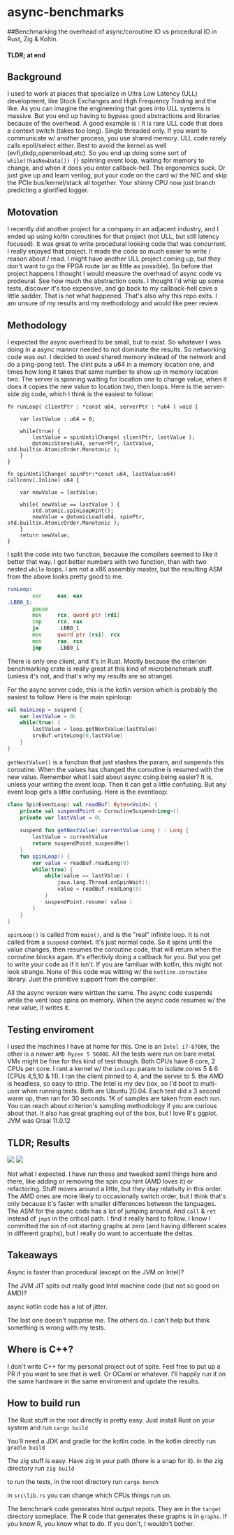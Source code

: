 # async-benchmarks

##Benchmarking the overhead of async/coroutine IO vs procedural IO in Rust, Zig & Koltin.

#### TLDR; at end
## Background

I used to work at places that specialize in Ultra Low Latency (ULL) development, like Stock Exchanges and High Frequency Trading and the like. As you can imagine the engineering that goes into ULL systems is massive. But you end up having to bypass good abstractions and libraries because of the overhead. A good example is : It is rare ULL code that does a context switch (takes too long). Single threaded only. If you want to communicate w/ another process, you use shared memory. ULL code rarely calls epoll/select either. Best to avoid the kernel as well (evfi,dkdp,openonload,etc). So you end up doing some sort of `while(!hasNewData()) {}` spinning event loop, waiting for memory to change, and when it does you enter callback-hell. The ergonomics suck. Or just give up and learn verilog, put your code on the card w/ the NIC and skip the PCIe bus/kernel/stack all together. Your shinny CPU now just branch predicting a glorified logger.

## Motovation

I recently did another project for a company in an adjacent industry, and I ended up using koltin coroutines for that project (not ULL, but still latency focused). It was great to write procedural looking code that was concurrent. I really enjoyed that project. It made the code so much easier to write / reason about / read. I might have another ULL project coming up, but they don't want to go the FPGA route (or as little as possible). So before that project happens I thought I would measure the overhead of async code vs prodeural. See how much the abstraction costs.
I thought I'd whip up some tests, discover it's too expensive, and go back to my callback-hell cave a little sadder. That is not what happened. That's also why this repo exits. I am unsure of my results and my methodology and would like peer review.

## Methodology

I expected the async overhead to be small, but to exist. So whatever I was doing in a async mannor needed to not dominate the results. So networking code was out. I decided to used shared memory instead of the network and do a ping-pong test. The clint puts a u64 in a memory location one, and times how long it takes that same number to show up in memory location two. The server is spinning waiting for location one to change value, when it does it copies the new value to location two, then loops. Here is the server-side zig code, which I think is the easiest to follow:
```zig
fn runLoop( clientPtr : *const u64, serverPtr : *u64 ) void {
    
    var lastValue : u64 = 0;

    while(true) {
        lastValue = spinUntilChange( clientPtr, lastValue );
        @atomicStore(u64, serverPtr, lastValue, std.builtin.AtomicOrder.Monotonic );
    }
}

fn spinUntilChange( spinPtr:*const u64, lastValue:u64) callconv(.Inline) u64 {

    var newValue = lastValue;

    while( newValue == lastValue ) {
        std.atomic.spinLoopHint();
        newValue = @atomicLoad(u64, spinPtr, std.builtin.AtomicOrder.Monotonic );
    }
    return newValue;
}
```

I split the code into two function, because the compilers seemed to like it better that way. I got better numbers with two function, than with two nested `while` loops. I am not a x86 assembly master, but the resulting ASM from the above looks pretty good to me.
```asm
runLoop:
        xor     eax, eax
.LBB0_1:
        pause
        mov     rcx, qword ptr [rdi]
        cmp     rcx, rax
        je      .LBB0_1
        mov     qword ptr [rsi], rcx
        mov     rax, rcx
        jmp     .LBB0_1
 ```

There is only one client, and it's in Rust. Mostly because the criterion benchmarking crate is really great at this kind of microbenchmark stuff. (unless it's not, and that's why my results are so strange).

For the async server code, this is the kotlin version which is probably the easiest to follow. Here is the main spinloop:
```kotlin
val mainLoop = suspend {
    var lastValue = 0L
    while(true) {
        lastValue = loop.getNextValue(lastValue)
        srvBuf.writeLong(0,lastValue)
    }
}
```
`getNextValue()` is a function that just stashes the param, and suspends this coroutine. When the values has changed the coroutine is resumed with the new value. Remember what I said about async coing being easier? It is, unless your writing the event loop. Then it can get a little confusing. But any event loop gets a little confusing. Here is the eventloop:
```kotlin
class SpinEventLoop( val readBuf: Bytes<Void>) {
    private val suspendPoint = CoroutineSuspend<Long>()
    private var lastValue = 0L
    
    suspend fun getNextValue( currentValue:Long ) : Long {
        lastValue = currentValue
        return suspendPoint.suspendMe()
    }
    fun spinLoop() {
        var value = readBuf.readLong(0)
        while(true) {
            while(value == lastValue) {
                java.lang.Thread.onSpinWait();
                value = readBuf.readLong(0)
            }
            suspendPoint.resume( value )
        }
    }
}
```
`spinLoop()` is called from `main()`, and is the "real" infinite loop. It is not called from a `suspend` context. It's just normal code. So it spins until the value changes, then resumes the coroutine code, that will return when the coroutine blocks again. It's effectivly doing a callback for you. But you get to write your code as if it isn't. If you are familuar with kotlin, this might not look strange. None of this code was witting w/ the `kotlinx.coroutine` library. Just the primitive support from the compiler.

All the async version were wirtten the same. The async code suspends while the vent loop spins on memory. When the async code resumes w/ the new value, it writes it.

## Testing enviroment

I used the machines I have at home for this. One is an `Intel i7-8700K`, the other is a newer `AMD Ryzen 5 5600G`. All the tests were run on bare metal. VMs might be fine for this kind of test though. Both CPUs have 6 core, 2 CPUs per core. I rant a kernel w/ the `ioslcpu` param to isolate cores 5 & 6 (CPUs 4,5,10 & 11). I ran the client pinned to 4, and the server to 5. the AMD is headless, so easy to strip. The Intel is my dev box, so I'd boot to multi-user when running tests. Both are Ubuntu 20.04.
Each test did a 3 second warm up, then ran for 30 seconds. 1K of samples are taken from each run. You can reach about criterion's sampling methodology if you are curious about that. It also has great graphing out of the box, but I love R's ggplot. JVM was Graal 11.0.12

## TLDR; Results
![](graphs/intel.png)
![](graphs/amd.png)

Not what I expected. I have run these and tweaked samll things here and there, like adding or removing the spin cpu hint (AMD loves it) or refactoring. Stuff moves around a little, but they stay relativity in this order. The AMD ones are more likely to occasionally switch order, but I think that's only because it's faster with smaller differences between the languages.
The ASM for the async code has a lot of jumping around. And `call` & `ret` instead of `jmp`s in the critical path. I find it really hard to follow.
I know I committed the sin of not starting graphs at zero (and having different scales in different graphs), but I really do want to accentuate the deltas.

## Takeaways
Async is faster than procedural (except on the JVM on Intel)?

The JVM JIT spits out really good Intel machine code (but not so good on AMD)?

async kotlin code has a lot of jitter.

The last one doesn't supprise me. The others do.
I can't help but think something is wrong with my tests.

## Where is C++?
I don't write C++ for my personal project out of spite. Feel free to put up a PR if you want to see that is well. Or OCaml or whatever. I'll happily run it on the same hardware in the same enviroment and update the results.

## How to build run
The Rust stuff in the root directly is pretty easy. Just install Rust on your system and run `cargo build`

You'll need a JDK and gradle for the kotlin code. In the kotlin directly run `gradle build`

The zig stuff is easy. Have zig in your path (there is a snap for it). in the zig directory run `zig build`

to run the tests, in the root directory run `cargo bench`

in `src\lib.rs` you can change which CPUs things run on.

The benchmark code generates html output repots. They are in the `target` directory someplace. The R code that generates these graphs is in `graphs`. If you know R, you know what to do. If you don't, I wouldn't bother.
 






